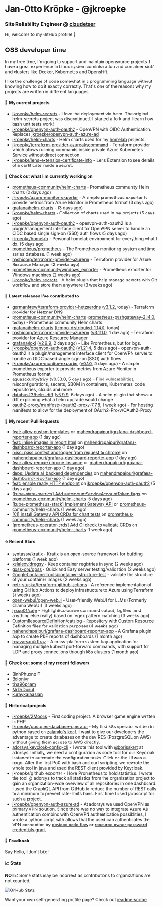 # Jan-Otto Kröpke - @jkroepke
### Site Reliability Engineer @ [cloudeteer](https://cloudeteer.de/)

Hi, welcome to my GitHub profile! 👋

## OSS developer time
In my free time, I'm going to support and maintain opensource projects. I have a great experience in Linux system administration and container stuff and clusters like Docker, Kubernetes and Openshift.

I like the challenge of code somewhat in a programming language without knowing how to do it exactly correctly. That's one of the reasons why my projects are written in different languages.

#### 🌱 My current projects
- [jkroepke/helm-secrets](https://github.com/jkroepke/helm-secrets) - I love the deployment via helm. The original helm-secrets project was discontinued. I started a fork and I learn how bash unit tests work!
- [jkroepke/openvpn-auth-oauth2](https://github.com/jkroepke/openvpn-auth-oauth2) - OpenVPN with OIDC Authentication. Replaces  [jkroepke/openvpn-auth-azure-ad](https://github.com/jkroepke/openvpn-auth-azure-ad) 
- [jkroepke/helm-charts](https://github.com/jkroepke/helm-charts) - Helm charts used for my [homelab](https://github.com/jkroepke/homelab) projects.
- [jkroepke/terraform-provider-azureakscommand](https://github.com/jkroepke/terraform-provider-azureakscommand) - Terraform provider which allows running commands inside private Azure Kubernetes Service without direct connection.
- [jkroepke/lens-extension-certificate-info](https://github.com/jkroepke/lens-extension-certificate-info) - Lens Extension to see details of a certificate inside a secret.

#### 👷 Check out what I'm currently working on

- [prometheus-community/helm-charts](https://github.com/prometheus-community/helm-charts) - Prometheus community Helm charts (3 days ago)
- [jkroepke/azure-monitor-exporter](https://github.com/jkroepke/azure-monitor-exporter) - A simple prometheus exporter to provide metrics from Azure Monitor in Prometheus format (3 days ago)
- [grafana/helm-charts](https://github.com/grafana/helm-charts) -  (3 days ago)
- [jkroepke/helm-charts](https://github.com/jkroepke/helm-charts) - Collection of charts used in my projects (5 days ago)
- [jkroepke/openvpn-auth-oauth2](https://github.com/jkroepke/openvpn-auth-oauth2) - openvpn-auth-oauth2 is a plugin/management interface client for OpenVPN server to handle an OIDC based single sign-on (SSO) auth flows (5 days ago)
- [jkroepke/homelab](https://github.com/jkroepke/homelab) - Personal homelab environment for everything what I do. (5 days ago)
- [prometheus/prometheus](https://github.com/prometheus/prometheus) - The Prometheus monitoring system and time series database. (1 week ago)
- [hashicorp/terraform-provider-azurerm](https://github.com/hashicorp/terraform-provider-azurerm) - Terraform provider for Azure Resource Manager (2 weeks ago)
- [prometheus-community/windows_exporter](https://github.com/prometheus-community/windows_exporter) - Prometheus exporter for Windows machines (2 weeks ago)
- [jkroepke/helm-secrets](https://github.com/jkroepke/helm-secrets) - A helm plugin that help manage secrets with Git workflow and store them anywhere (3 weeks ago)

#### 🔭 Latest releases I've contributed to

- [germanbrew/terraform-provider-hetznerdns](https://github.com/germanbrew/terraform-provider-hetznerdns) ([v3.1.2](https://github.com/germanbrew/terraform-provider-hetznerdns/releases/tag/v3.1.2), today) - Terraform provider for Hetzner DNS
- [prometheus-community/helm-charts](https://github.com/prometheus-community/helm-charts) ([prometheus-pushgateway-2.14.0](https://github.com/prometheus-community/helm-charts/releases/tag/prometheus-pushgateway-2.14.0), today) - Prometheus community Helm charts
- [grafana/helm-charts](https://github.com/grafana/helm-charts) ([tempo-distributed-1.14.0](https://github.com/grafana/helm-charts/releases/tag/tempo-distributed-1.14.0), today) - 
- [hashicorp/terraform-provider-azurerm](https://github.com/hashicorp/terraform-provider-azurerm) ([v3.111.0](https://github.com/hashicorp/terraform-provider-azurerm/releases/tag/v3.111.0), 1 day ago) - Terraform provider for Azure Resource Manager
- [grafana/loki](https://github.com/grafana/loki) ([v2.9.9](https://github.com/grafana/loki/releases/tag/v2.9.9), 2 days ago) - Like Prometheus, but for logs.
- [jkroepke/openvpn-auth-oauth2](https://github.com/jkroepke/openvpn-auth-oauth2) ([v1.21.4](https://github.com/jkroepke/openvpn-auth-oauth2/releases/tag/v1.21.4), 5 days ago) - openvpn-auth-oauth2 is a plugin/management interface client for OpenVPN server to handle an OIDC based single sign-on (SSO) auth flows
- [jkroepke/azure-monitor-exporter](https://github.com/jkroepke/azure-monitor-exporter) ([v0.1.0](https://github.com/jkroepke/azure-monitor-exporter/releases/tag/v0.1.0), 5 days ago) - A simple prometheus exporter to provide metrics from Azure Monitor in Prometheus format
- [aquasecurity/trivy](https://github.com/aquasecurity/trivy) ([v0.53.0](https://github.com/aquasecurity/trivy/releases/tag/v0.53.0), 5 days ago) - Find vulnerabilities, misconfigurations, secrets, SBOM in containers, Kubernetes, code repositories, clouds and more
- [databus23/helm-diff](https://github.com/databus23/helm-diff) ([v3.9.9](https://github.com/databus23/helm-diff/releases/tag/v3.9.9), 6 days ago) - A helm plugin that shows a diff explaining what a helm upgrade would change
- [oauth2-proxy/manifests](https://github.com/oauth2-proxy/manifests) ([oauth2-proxy-7.7.8](https://github.com/oauth2-proxy/manifests/releases/tag/oauth2-proxy-7.7.8), 1 week ago) - For hosting manifests to allow for the deployment of OAuth2-Proxy/OAuth2-Proxy

#### 🔨 My recent Pull Requests

- [feat: allow custom templates](https://github.com/mahendrapaipuri/grafana-dashboard-reporter-app/pull/54) on [mahendrapaipuri/grafana-dashboard-reporter-app](https://github.com/mahendrapaipuri/grafana-dashboard-reporter-app) (1 day ago)
- [feat: inline images in report html](https://github.com/mahendrapaipuri/grafana-dashboard-reporter-app/pull/53) on [mahendrapaipuri/grafana-dashboard-reporter-app](https://github.com/mahendrapaipuri/grafana-dashboard-reporter-app) (1 day ago)
- [misc: pass context and logger from request to chrome](https://github.com/mahendrapaipuri/grafana-dashboard-reporter-app/pull/52) on [mahendrapaipuri/grafana-dashboard-reporter-app](https://github.com/mahendrapaipuri/grafana-dashboard-reporter-app) (1 day ago)
- [feat: allow remote chrome instance](https://github.com/mahendrapaipuri/grafana-dashboard-reporter-app/pull/51) on [mahendrapaipuri/grafana-dashboard-reporter-app](https://github.com/mahendrapaipuri/grafana-dashboard-reporter-app) (1 day ago)
- [deps: Update all backend dependencies](https://github.com/mahendrapaipuri/grafana-dashboard-reporter-app/pull/50) on [mahendrapaipuri/grafana-dashboard-reporter-app](https://github.com/mahendrapaipuri/grafana-dashboard-reporter-app) (1 day ago)
- [feat: enable ready HTTP endpoint](https://github.com/jkroepke/openvpn-auth-oauth2/pull/282) on [jkroepke/openvpn-auth-oauth2](https://github.com/jkroepke/openvpn-auth-oauth2) (5 days ago)
- [[kube-state-metrics] Add automountServiceAccountToken flags](https://github.com/prometheus-community/helm-charts/pull/4682) on [prometheus-community/helm-charts](https://github.com/prometheus-community/helm-charts) (5 days ago)
- [[kube-prometheus-stack] Implement Gateway API](https://github.com/prometheus-community/helm-charts/pull/4646) on [prometheus-community/helm-charts](https://github.com/prometheus-community/helm-charts) (1 week ago)
- [[CI] install Gateway API CRDs for chart tests](https://github.com/prometheus-community/helm-charts/pull/4645) on [prometheus-community/helm-charts](https://github.com/prometheus-community/helm-charts) (1 week ago)
- [[prometheus-operator-crds] Add CI check to validate CRDs](https://github.com/prometheus-community/helm-charts/pull/4642) on [prometheus-community/helm-charts](https://github.com/prometheus-community/helm-charts) (1 week ago)

#### ⭐ Recent Stars

- [syntasso/kratix](https://github.com/syntasso/kratix) - Kratix is an open-source framework for building platforms (1 week ago)
- [xelalexv/dregsy](https://github.com/xelalexv/dregsy) - Keep container registries in sync (2 weeks ago)
- [goss-org/goss](https://github.com/goss-org/goss) - Quick and Easy server testing/validation (2 weeks ago)
- [GoogleContainerTools/container-structure-test](https://github.com/GoogleContainerTools/container-structure-test) - validate the structure of your container images (2 weeks ago)
- [petr-stupka/terraform-github-actions](https://github.com/petr-stupka/terraform-github-actions) - A reference implementation of using GitHub Actions to deploy infrastructure to Azure using Terraform (3 weeks ago)
- [open-webui/open-webui](https://github.com/open-webui/open-webui) - User-friendly WebUI for LLMs (Formerly Ollama WebUI) (3 weeks ago)
- [jessp01/zaje](https://github.com/jessp01/zaje) - Highlight/colourise command output, logfiles (and anything else really) based on regex pattern matching (3 weeks ago)
- [CustomResourceDefinition/catalog](https://github.com/CustomResourceDefinition/catalog) - Repository with Custom Resource Definition files for validation purposes (4 weeks ago)
- [mahendrapaipuri/grafana-dashboard-reporter-app](https://github.com/mahendrapaipuri/grafana-dashboard-reporter-app) - A Grafana plugin app to create PDF reports of dashboards (1 month ago)
- [hcavarsan/kftray](https://github.com/hcavarsan/kftray) - A cross-platform system tray application for managing multiple kubectl port-forward commands, with support for UDP and proxy connections through k8s clusters (1 month ago)

#### 👯 Check out some of my recent followers

- [BinhPhuongIT](https://github.com/BinhPhuongIT)
- [Bolonivn](https://github.com/Bolonivn)
- [tina96pham](https://github.com/tina96pham)
- [MrDrDonut](https://github.com/MrDrDonut)
- [kuraykaraaslan](https://github.com/kuraykaraaslan)

#### 📜 Historical projects
- [jkroepke/2Moons](https://github.com/jkroepke/2Moons) - First coding project. A browser game engine written in PHP
- [jkroepke/postgres-database-operator](https://github.com/jkroepke/postgres-database-operator) - My first k8s operator written in python based on [zalando's kopf](https://github.com/zalando-incubator/kopf). I want to give our developers the advantage to create databases on the dev RDS (PostgreSQL on AWS) without giving them access to AWS directly.
- [adorsys/keycloak-config-cli](https://github.com/adorsys/keycloak-config-cli) - I wrote this tool with [@borisskert](https://github.com/borisskert) at adorsys. Initially, we need a configuration as code tool for our Keycloak instance to automate the configuration tasks. Click on the UI was a nogo. After the first PoC with bash and curl scripting, we rewrote the whole tool in java and used the REST client provided by Keycloak.
- [jkroepke/github_exporter](https://github.com/jkroepke/github_exporter) - I love Prometheus to hold statistics. I wrote the tool @ adorsys to track all statistics from the organization project to gain an organization-wide overview of all repositories in one dashboard. I used the GraphQL API from GitHub to reduce the number of REST calls to a minimum to prevent rate-limits bans. First time I used javascript for such a project.
- [jkroepke/openvpn-auth-azure-ad](https://github.com/jkroepke/openvpn-auth-azure-ad) - At adorsys we used OpenVPN as primary VPN solution. Since there was no way to integrate Azure AD authentication combind with OpenVPN authentication possiblities, I wrote a python script with allows that the used can authenticates the VPN connection by [devices code flow](https://docs.microsoft.com/en-us/azure/active-directory/develop/v2-oauth2-device-code) or [resource owner password credentials grant](https://docs.microsoft.com/en-us/azure/active-directory/develop/v2-oauth-ropc)

#### 💬 Feedback

Say Hello, I don't bite!

#### 📈 Stats

**NOTE:** Some stats may be incorrect as contributions to organizations
are not counted.

![GitHub Stats](https://github-readme-stats.vercel.app/api?username=jkroepke&count_private=false&theme=tokyonight&show_icons=true)

Want your own self-generating profile page? Check out [readme-scribe](https://github.com/muesli/readme-scribe)!
